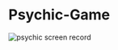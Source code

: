 # Psychic-Game


![psychic screen record](https://user-images.githubusercontent.com/29586334/35397559-cb8cc28c-01bd-11e8-92e2-a0eb98c3a755.gif)
